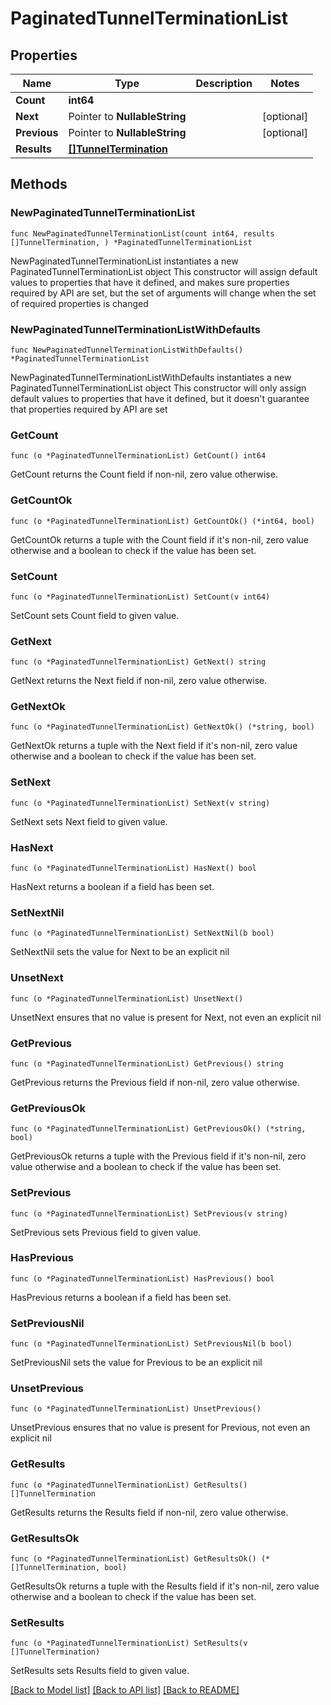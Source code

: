 # PaginatedTunnelTerminationList

## Properties

Name | Type | Description | Notes
------------ | ------------- | ------------- | -------------
**Count** | **int64** |  | 
**Next** | Pointer to **NullableString** |  | [optional] 
**Previous** | Pointer to **NullableString** |  | [optional] 
**Results** | [**[]TunnelTermination**](TunnelTermination.md) |  | 

## Methods

### NewPaginatedTunnelTerminationList

`func NewPaginatedTunnelTerminationList(count int64, results []TunnelTermination, ) *PaginatedTunnelTerminationList`

NewPaginatedTunnelTerminationList instantiates a new PaginatedTunnelTerminationList object
This constructor will assign default values to properties that have it defined,
and makes sure properties required by API are set, but the set of arguments
will change when the set of required properties is changed

### NewPaginatedTunnelTerminationListWithDefaults

`func NewPaginatedTunnelTerminationListWithDefaults() *PaginatedTunnelTerminationList`

NewPaginatedTunnelTerminationListWithDefaults instantiates a new PaginatedTunnelTerminationList object
This constructor will only assign default values to properties that have it defined,
but it doesn't guarantee that properties required by API are set

### GetCount

`func (o *PaginatedTunnelTerminationList) GetCount() int64`

GetCount returns the Count field if non-nil, zero value otherwise.

### GetCountOk

`func (o *PaginatedTunnelTerminationList) GetCountOk() (*int64, bool)`

GetCountOk returns a tuple with the Count field if it's non-nil, zero value otherwise
and a boolean to check if the value has been set.

### SetCount

`func (o *PaginatedTunnelTerminationList) SetCount(v int64)`

SetCount sets Count field to given value.


### GetNext

`func (o *PaginatedTunnelTerminationList) GetNext() string`

GetNext returns the Next field if non-nil, zero value otherwise.

### GetNextOk

`func (o *PaginatedTunnelTerminationList) GetNextOk() (*string, bool)`

GetNextOk returns a tuple with the Next field if it's non-nil, zero value otherwise
and a boolean to check if the value has been set.

### SetNext

`func (o *PaginatedTunnelTerminationList) SetNext(v string)`

SetNext sets Next field to given value.

### HasNext

`func (o *PaginatedTunnelTerminationList) HasNext() bool`

HasNext returns a boolean if a field has been set.

### SetNextNil

`func (o *PaginatedTunnelTerminationList) SetNextNil(b bool)`

 SetNextNil sets the value for Next to be an explicit nil

### UnsetNext
`func (o *PaginatedTunnelTerminationList) UnsetNext()`

UnsetNext ensures that no value is present for Next, not even an explicit nil
### GetPrevious

`func (o *PaginatedTunnelTerminationList) GetPrevious() string`

GetPrevious returns the Previous field if non-nil, zero value otherwise.

### GetPreviousOk

`func (o *PaginatedTunnelTerminationList) GetPreviousOk() (*string, bool)`

GetPreviousOk returns a tuple with the Previous field if it's non-nil, zero value otherwise
and a boolean to check if the value has been set.

### SetPrevious

`func (o *PaginatedTunnelTerminationList) SetPrevious(v string)`

SetPrevious sets Previous field to given value.

### HasPrevious

`func (o *PaginatedTunnelTerminationList) HasPrevious() bool`

HasPrevious returns a boolean if a field has been set.

### SetPreviousNil

`func (o *PaginatedTunnelTerminationList) SetPreviousNil(b bool)`

 SetPreviousNil sets the value for Previous to be an explicit nil

### UnsetPrevious
`func (o *PaginatedTunnelTerminationList) UnsetPrevious()`

UnsetPrevious ensures that no value is present for Previous, not even an explicit nil
### GetResults

`func (o *PaginatedTunnelTerminationList) GetResults() []TunnelTermination`

GetResults returns the Results field if non-nil, zero value otherwise.

### GetResultsOk

`func (o *PaginatedTunnelTerminationList) GetResultsOk() (*[]TunnelTermination, bool)`

GetResultsOk returns a tuple with the Results field if it's non-nil, zero value otherwise
and a boolean to check if the value has been set.

### SetResults

`func (o *PaginatedTunnelTerminationList) SetResults(v []TunnelTermination)`

SetResults sets Results field to given value.



[[Back to Model list]](../README.md#documentation-for-models) [[Back to API list]](../README.md#documentation-for-api-endpoints) [[Back to README]](../README.md)


